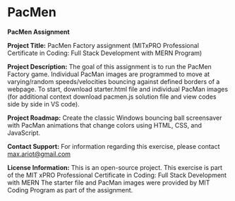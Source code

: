 # PacMen
**PacMen Assignment**

**Project Title:** PacMen Factory assignment (MITxPRO Professional Certificate in Coding: Full Stack Development with MERN Program)

**Project Description:** The goal of this assignment is to run the PacMen Factory game. Individual PacMan images are programmed to move at varying/random speeds/velocities bouncing against defined borders of a webpage. To start, download starter.html file and individual PacMan images (for additional context download pacmen.js solution file and view codes side by side in VS code).  

**Project Roadmap:** Create the classic Windows bouncing ball screensaver with PacMan animations that change colors using HTML, CSS, and JavaScript.

**Contact Support:** For information regarding this exercise, please contact max.ariot@gmail.com

**License Information:** This is an open-source project. This exercise is part of the MIT xPRO Professional Certificate in Coding: Full Stack Development with MERN  The starter file and PacMan images were provided by MIT Coding Program as part of the assignment.

